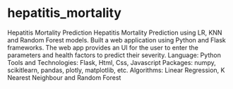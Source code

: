 # hepatitis_mortality
Hepatitis Mortality Prediction
Hepatitis Mortality Prediction using LR, KNN and Random Forest models. Built a web application using Python and Flask frameworks. The web app provides an UI for the user to enter the parameters and health factors to predict their severity.
Language: Python
Tools and Technologies: Flask, Html, Css, Javascript
Packages: numpy, scikitlearn, pandas, plotly, matplotlib, etc.
Algorithms: Linear Regression, K Nearest Neighbour and Random Forest
